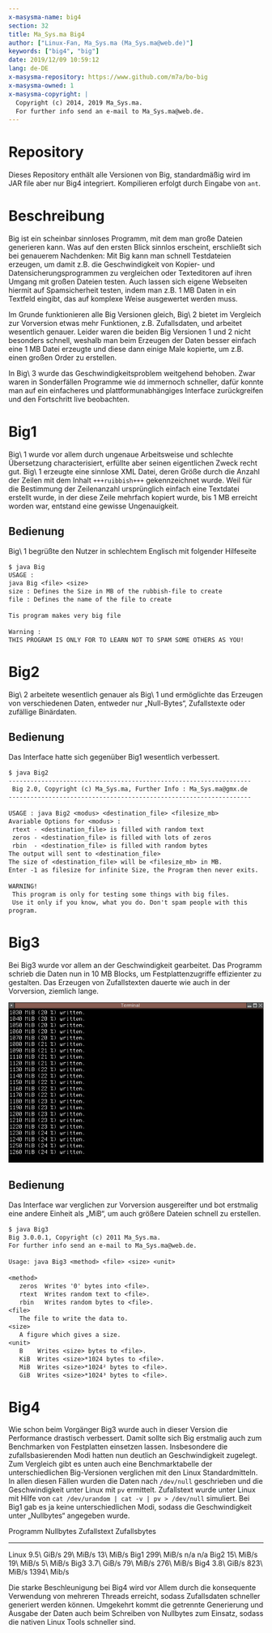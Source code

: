 ```yaml
---
x-masysma-name: big4
section: 32
title: Ma_Sys.ma Big4
author: ["Linux-Fan, Ma_Sys.ma (Ma_Sys.ma@web.de)"]
keywords: ["big4", "big"]
date: 2019/12/09 10:59:12
lang: de-DE
x-masysma-repository: https://www.github.com/m7a/bo-big
x-masysma-owned: 1
x-masysma-copyright: |
  Copyright (c) 2014, 2019 Ma_Sys.ma.
  For further info send an e-mail to Ma_Sys.ma@web.de.
---
```

Repository
==========

Dieses Repository enthält alle Versionen von Big, standardmäßig wird im JAR file
aber nur Big4 integriert. Kompilieren erfolgt durch Eingabe von `ant`.

Beschreibung
============

Big ist ein scheinbar sinnloses Programm, mit dem man große Dateien generieren
kann. Was auf den ersten Blick sinnlos erscheint, erschließt sich
bei genauerem Nachdenken: Mit Big kann man schnell Testdateien erzeugen, um
damit z.B. die Geschwindigkeit von Kopier- und Datensicherungsprogrammen zu
vergleichen oder Texteditoren auf ihren Umgang mit großen Dateien testen. Auch
lassen sich eigene Webseiten hiermit auf Spamsicherheit testen, indem man z.B.
1 MB Daten in ein Textfeld eingibt, das auf komplexe Weise ausgewertet werden
muss.

Im Grunde funktionieren alle Big Versionen gleich, Big\ 2 bietet im Vergleich
zur Vorversion etwas mehr Funktionen, z.B. Zufallsdaten, und arbeitet wesentlich
genauer. Leider waren die beiden Big Versionen 1 und 2 nicht besonders schnell,
weshalb man beim Erzeugen der Daten besser einfach eine 1 MB Datei erzeugte und
diese dann einige Male kopierte, um z.B. einen großen Order zu erstellen.

In Big\ 3 wurde das Geschwindigkeitsproblem weitgehend behoben. Zwar waren in
Sonderfällen Programme wie `dd` immernoch schneller, dafür konnte man auf ein
einfacheres und plattformunabhängiges Interface zurückgreifen und den
Fortschritt live beobachten.

Big1
====

Big\ 1 wurde vor allem durch ungenaue Arbeitsweise und schlechte Übersetzung
characterisiert, erfüllte aber seinen eigentlichen Zweck recht gut. Big\ 1
erzeugte eine sinnlose XML Datei, deren Größe durch die Anzahl der Zeilen
mit dem Inhalt `+++ruibbish+++` gekennzeichnet wurde. Weil für die Bestimmung
der Zeilenanzahl ursprünglich einfach eine Textdatei erstellt wurde, in der
diese Zeile mehrfach kopiert wurde, bis 1 MB erreicht worden war, entstand eine
gewisse Ungenauigkeit.

## Bedienung

Big\ 1 begrüßte den Nutzer in schlechtem Englisch mit folgender Hilfeseite

	$ java Big
	USAGE :
	java Big <file> <size>
	size : Defines the Size in MB of the rubbish-file to create
	file : Defines the name of the file to create
	
	Tis program makes very big file
	
	Warning :
	THIS PROGRAM IS ONLY FOR TO LEARN NOT TO SPAM SOME OTHERS AS YOU!

Big2
====

Big\ 2 arbeitete wesentlich genauer als Big\ 1 und ermöglichte das Erzeugen
von verschiedenen Daten, entweder nur „Null-Bytes“, Zufallstexte oder
zufällige Binärdaten.

## Bedienung

Das Interface hatte sich gegenüber Big1 wesentlich verbessert.

	$ java Big2
	-------------------------------------------------------------------
	 Big 2.0, Copyright (c) Ma_Sys.ma, Further Info : Ma_Sys.ma@gmx.de
	-------------------------------------------------------------------
	
	USAGE : java Big2 <modus> <destination_file> <filesize_mb>
	Avariable Options for <modus> :
	 rtext - <destination_file> is filled with random text
	 zeros - <destination_file> is filled with lots of zeros
	 rbin  - <destination_file> is filled with random bytes
	The output will sent to <destination_file>
	The size of <destination_file> will be <filesize_mb> in MB.
	Enter -1 as filesize for infinite Size, the Program then never exits.
	
	WARNING!
	 This program is only for testing some things with big files.
	 Use it only if you know, what you do. Don't spam people with this program.

Big3
====

Bei Big3 wurde vor allem an der Geschwindigkeit gearbeitet. Das Programm
schrieb die Daten nun in 10 MB Blocks, um Festplattenzugriffe effizienter zu
gestalten. Das Erzeugen von Zufallstexten dauerte wie auch in der Vorversion,
ziemlich lange.

![Big 3 erstellt eine Binärdatei mit 5 GB Zufallsbytes](big4_att/screenshot3.png)

## Bedienung

Das Interface war verglichen zur Vorversion ausgereifter und bot
erstmalig eine andere Einheit als „MiB“, um auch größere Dateien schnell zu
erstellen.

	$ java Big3
	Big 3.0.0.1, Copyright (c) 2011 Ma_Sys.ma.
	For further info send an e-mail to Ma_Sys.ma@web.de.
	
	Usage: java Big3 <method> <file> <size> <unit>
	
	<method>
	   zeros  Writes '0' bytes into <file>.
	   rtext  Writes random text to <file>.
	   rbin   Writes random bytes to <file>.
	<file>
	   The file to write the data to.
	<size>
	   A figure which gives a size.
	<unit>
	   B    Writes <size> bytes to <file>.
	   KiB  Writes <size>*1024 bytes to <file>.
	   MiB  Writes <size>*1024² bytes to <file>.
	   GiB  Writes <size>*1024³ bytes to <file>.

Big4
====

Wie schon beim Vorgänger Big3 wurde auch in dieser Version die Performance
drastisch verbessert. Damit sollte sich Big erstmalig auch zum Benchmarken von
Festplatten einsetzen lassen. Insbesondere die zufallsbasierenden Modi hatten
nun deutlich an Geschwindigkeit zugelegt. Zum Vergleich gibt es unten auch
eine Benchmarktabelle der unterschiedlichen Big-Versionen verglichen mit den
Linux Standardmitteln. In allen diesen Fällen wurden die Daten nach `/dev/null`
geschrieben und die Geschwindigkeit unter Linux mit `pv` ermittelt. Zufallstext
wurde unter Linux mit Hilfe von `cat /dev/urandom | cat -v | pv > /dev/null`
simuliert. Bei Big1 gab es ja keine unterschiedlichen Modi, sodass die
Geschwindigkeit unter „Nullbytes“ angegeben wurde.

Programm  Nullbytes   Zufallstext  Zufallsbytes
--------  ----------  -----------  ------------
Linux     9.5\ GiB/s  29\ MiB/s    13\ MiB/s
Big1      299\ MiB/s  n/a          n/a
Big2      15\ MiB/s   19\ MiB/s    5\ MiB/s
Big3      3.7\ GiB/s  79\ MiB/s    276\ MiB/s
Big4      3.8\ GiB/s  823\ MiB/s   1394\ Mib/s

Die starke Beschleunigung bei Big4 wird vor Allem durch die konsequente
Verwendung von mehreren Threads erreicht, sodass Zufallsdaten schneller
generiert werden können. Umgekehrt kommt die getrennte Generierung und Ausgabe
der Daten auch beim Schreiben von Nullbytes zum Einsatz, sodass die nativen
Linux Tools schneller sind.
